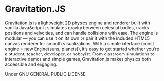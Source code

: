 # Gravitation.JS
Gravitation.js is a lightweight 2D physics engine and renderer built with vanilla JavaScript. It simulates gravity between celestial bodies, tracks positions and velocities, and can handle collisions with ease. The engine is modular — you can use it on its own or pair it with the included HTML5 canvas renderer for smooth visualizations. With a simple interface (const engine = new Engine(suns, planets)), it’s easy to get started whether you’re a student, teacher, developer, or hobbyist. From classroom simulations to interactive demos and simple games, Gravitation.js makes physics both accessible and engaging.

Under GNU GENERAL PUBLIC LICENSE